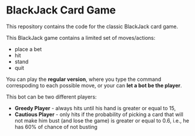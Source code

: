 BlackJack Card Game
=========

This repository contains the code for the classic BlackJack card game.

This BlackJack game contains a limited set of moves/actions:
* place a bet
* hit
* stand
* quit

You can play the **regular version**, where you type the command correspoding to each possible move, or your can **let a bot be the player**.

This bot can be two different players:
* **Greedy Player** - always hits until his hand is greater or equal to 15,
* **Cautious Player** - only hits if the probability of picking a card that will not make him bust (and lose the game) is greater or equal to 0.6, i.e., he has 60% of chance of not busting

